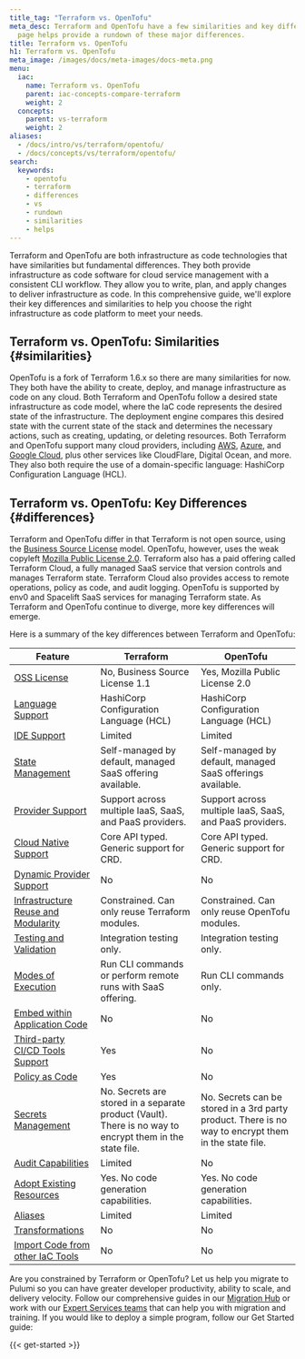 ```yaml
---
title_tag: "Terraform vs. OpenTofu"
meta_desc: Terraform and OpenTofu have a few similarities and key differences. This
  page helps provide a rundown of these major differences.
title: Terraform vs. OpenTofu
h1: Terraform vs. OpenTofu
meta_image: /images/docs/meta-images/docs-meta.png
menu:
  iac:
    name: Terraform vs. OpenTofu
    parent: iac-concepts-compare-terraform
    weight: 2
  concepts:
    parent: vs-terraform
    weight: 2
aliases:
  - /docs/intro/vs/terraform/opentofu/
  - /docs/concepts/vs/terraform/opentofu/
search:
  keywords:
    - opentofu
    - terraform
    - differences
    - vs
    - rundown
    - similarities
    - helps
---
```


<style>
    main table {
        font-size: 0.94em;
    }

    main table th,
    main table td {
        width: 33.3%;
    }
</style>

Terraform and OpenTofu are both infrastructure as code technologies that have similarities but fundamental differences. They both provide infrastructure as code software for cloud service management with a consistent CLI workflow. They allow you to write, plan, and apply changes to deliver infrastructure as code. In this comprehensive guide, we'll explore their key differences and similarities to help you choose the right infrastructure as code platform to meet your needs.

## Terraform vs. OpenTofu: Similarities {#similarities}

OpenTofu is a fork of Terraform 1.6.x so there are many similarities for now. They both have the ability to create, deploy, and manage infrastructure as code on any cloud. Both Terraform and OpenTofu follow a desired state infrastructure as code model, where the IaC code represents the desired state of the infrastructure. The deployment engine compares this desired state with the current state of the stack and determines the necessary actions, such as creating, updating, or deleting resources. Both Terraform and OpenTofu support many cloud providers, including [AWS](/aws/), [Azure](/azure/), and [Google Cloud](/gcp/), plus other services like CloudFlare, Digital Ocean, and more. They also both require the use of a domain-specific language: HashiCorp Configuration Language (HCL).

## Terraform vs. OpenTofu: Key Differences {#differences}

Terraform and OpenTofu differ in that Terraform is not open source, using the [Business Source License](https://github.com/HashiCorp/terraform/blob/main/LICENSE) model. OpenTofu, however, uses the weak copyleft [Mozilla Public License 2.0](https://github.com/opentofu/opentofu/blob/main/LICENSE). Terraform also has a paid offering called Terraform Cloud, a fully managed SaaS service that version controls and manages Terraform state. Terraform Cloud also provides access to remote operations, policy as code, and audit logging. OpenTofu is supported by env0 and Spacelift SaaS services for managing Terraform state. As Terraform and OpenTofu continue to diverge, more key differences will emerge.

Here is a summary of the key differences between Terraform and OpenTofu:

| Feature | Terraform | OpenTofu |
| ------- | ------ | --------- |
| [OSS License](#license) | No, Business Source License 1.1 | Yes, Mozilla Public License 2.0 |
| [Language Support](#language) | HashiCorp Configuration Language (HCL) | HashiCorp Configuration Language (HCL) |
| [IDE Support](#ide) | Limited | Limited |
| [State Management](#state) | Self-managed by default, managed SaaS offering available. | Self-managed by default, managed SaaS offerings available. |
| [Provider Support](#providers) | Support across multiple IaaS, SaaS, and PaaS providers. | Support across multiple IaaS, SaaS, and PaaS providers. |
| [Cloud Native Support](#cloud-native) | Core API typed. Generic support for CRD. | Core API typed. Generic support for CRD. |
| [Dynamic Provider Support](#dynamic-providers) | No | No |
| [Infrastructure Reuse and Modularity](#reuse) | Constrained. Can only reuse Terraform modules. | Constrained. Can only reuse OpenTofu modules. |
| [Testing and Validation](#testing) | Integration testing only. | Integration testing only. |
| [Modes of Execution](#modes) | Run CLI commands or perform remote runs with SaaS offering. | Run CLI commands only. |
| [Embed within Application Code](#embedding) | No | No |
| [Third-party CI/CD Tools Support](#cicd) | Yes | No |
| [Policy as Code](#policy) | Yes | No |
| [Secrets Management](#secrets) | No. Secrets are stored in a  separate product (Vault). There is no way to encrypt them in the state file. | No. Secrets can be stored in a 3rd party product. There is no way to encrypt them in the state file. |
| [Audit Capabilities](#auditing) | Limited | No |
| [Adopt Existing Resources](#adopting) | Yes. No code generation capabilities. | Yes. No code generation capabilities. |
| [Aliases](#aliases) | Limited | Limited |
| [Transformations](#transformations) | No | No |
| [Import Code from other IaC Tools](#converting) | No | No |

Are you constrained by Terraform or OpenTofu? Let us help you migrate to Pulumi so you can have greater developer productivity, ability to scale, and delivery velocity. Follow our comprehensive guides in our [Migration Hub](/blog/migration-hub/) or work with our [Expert Services teams](/contact?form=tf-migration) that can help you with migration and training. If you would like to deploy a simple program, follow our Get Started guide:

{{< get-started >}}
